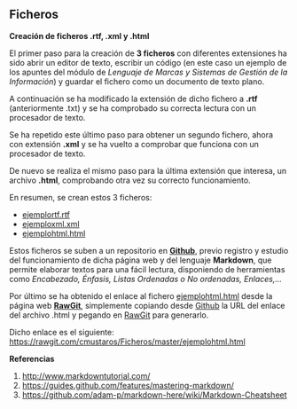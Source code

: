 ## Ficheros
**Creación de ficheros .rtf, .xml y .html**

El primer paso para la creación de **3 ficheros** con diferentes extensiones ha sido abrir un editor de texto, escribir un código (en este caso un ejemplo de los apuntes del módulo de *Lenguaje de Marcas y Sistemas de Gestión de la Información*) y guardar el fichero como un documento de texto plano.

A continuación se ha modificado la extensión de dicho fichero a **.rtf** (anteriormente .txt) y se ha comprobado su correcta lectura con un procesador de texto.

Se ha repetido este último paso para obtener un segundo fichero, ahora con extensión **.xml** y se ha vuelto a comprobar que funciona con un procesador de texto.

De nuevo se realiza el mismo paso para la última extensión que interesa, un archivo **.html**, comprobando otra vez su correcto funcionamiento.

En resumen, se crean estos 3 ficheros:
* [ejemplortf.rtf](https://github.com/cmustaros/Ficheros/blob/master/ejemplortf.rtf)
* [ejemploxml.xml](https://github.com/cmustaros/Ficheros/blob/master/ejemploxml.xml)
* [ejemplohtml.html](https://github.com/cmustaros/Ficheros/blob/master/ejemplohtml.html)

Estos ficheros se suben a un repositorio en **[Github](https://github.com/)**, previo registro y estudio del funcionamiento de dicha página web y del lenguaje **Markdown**, que permite elaborar textos para una fácil lectura, disponiendo de herramientas como *Encabezado, Énfasis, Listas Ordenadas o No ordenadas, Enlaces,...*

Por último se ha obtenido el enlace al fichero [ejemplohtml.html](https://github.com/cmustaros/Ficheros/blob/master/ejemplohtml.html) desde la página web **[RawGit](https://rawgit.com/)**, simplemente copiando desde [Github](https://github.com/) la URL del enlace del archivo .html y pegando en [RawGit](https://rawgit.com/) para generarlo.

Dicho enlace es el siguiente: https://rawgit.com/cmustaros/Ficheros/master/ejemplohtml.html

**Referencias**

1. http://www.markdowntutorial.com/
2. https://guides.github.com/features/mastering-markdown/
3. https://github.com/adam-p/markdown-here/wiki/Markdown-Cheatsheet




